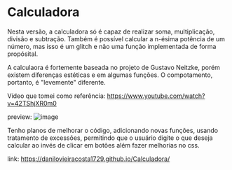 # Calculadora
Nesta versão, a calculadora só é capaz de realizar soma, multiplicação, divisão e subtração. Também é possível calcular a n-ésima potência de um número, mas isso é um glitch
e não uma função implementada de forma propósital.

A calculaora é fortemente baseada no projeto de Gustavo Neitzke, porém existem diferenças estéticas e em algumas funções. O compotamento, portanto, é "levemente" diferente.

Vídeo que tomei como referência: https://www.youtube.com/watch?v=42TShjXR0m0

preview:
![image](https://user-images.githubusercontent.com/75656191/156082083-595e6d72-586a-4b17-8f41-b28a15418235.png)

Tenho planos de melhorar o código, adicionando novas funções, usando tratamento de excessões, permitindo que o usuário digite o que deseja calcular ao invés de clicar em botões
além fazer melhorias no css.

link: https://danilovieiracosta1729.github.io/Calculadora/ 
